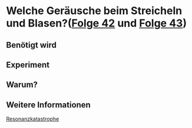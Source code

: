# Welche Geräusche beim Streicheln und Blasen?([Folge 42](http://minkorrekt.de/methodisch-inkorrekt-folge-42-b-steht-fuer-best/) und [Folge 43](http://minkorrekt.de/methodisch-inkorrekt-folge-43-i-sense-coldness/))

## Benötigt wird


## Experiment


## Warum?

## Weitere Informationen

[Resonanzkatastrophe](http://de.wikipedia.org/wiki/Resonanzkatastrophe)